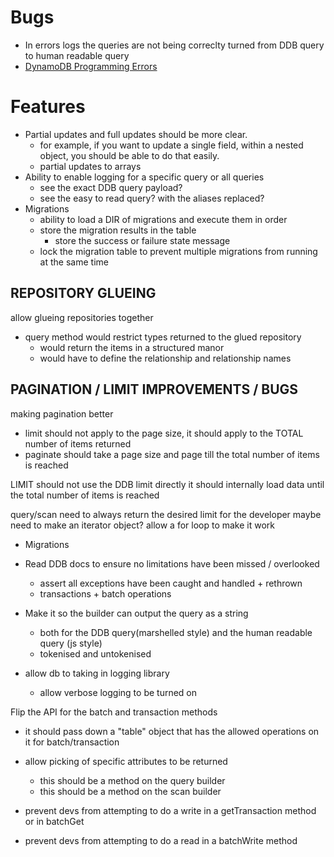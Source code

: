 
# Bugs
  * In errors logs the queries are not being correclty turned from DDB query to human readable query
  * [DynamoDB Programming Errors](https://docs.aws.amazon.com/amazondynamodb/latest/developerguide/Programming.Errors.html)
# Features
  * Partial updates and full updates should be more clear.
    * for example, if you want to update a single field, within a nested object, you should be able to do that easily.
    * partial updates to arrays
  * Ability to enable logging for a specific query or all queries
    * see the exact DDB query payload?
    * see the easy to read query? with the aliases replaced?
  * Migrations
    * ability to load a DIR of migrations and execute them in order
    * store the migration results in the table
      * store the success or failure state message
    * lock the migration table to prevent multiple migrations from running at the same time

## REPOSITORY GLUEING
allow glueing repositories together
  * query method would restrict types returned to the glued repository
      * would return the items in a structured manor
      * would have to define the relationship and relationship names

## PAGINATION / LIMIT IMPROVEMENTS / BUGS
making pagination better
  * limit should not apply to the page size, it should apply to the TOTAL number of items returned
  * paginate should take a page size and page till the total number of items is reached

LIMIT should not use the DDB limit directly it should internally load data until the total number of items is reached

query/scan need to always return the desired limit for the developer
maybe need to make an iterator object? allow a for loop to make it work

* Migrations

* Read DDB docs to ensure no limitations have been missed / overlooked
  * assert all exceptions have been caught and handled + rethrown
  * transactions + batch operations

* Make it so the builder can output the query as a string
  * both for the DDB query(marshelled style) and the human readable query (js style)
  * tokenised and untokenised

* allow db to taking in logging library
  * allow verbose logging to be turned on


Flip the API for the batch and transaction methods
* it should pass down a "table" object that has the allowed operations on it for batch/transaction

* allow picking of specific attributes to be returned
  * this should be a method on the query builder
  * this should be a method on the scan builder

* prevent devs from attempting to do a write in a getTransaction method or in batchGet
* prevent devs from attempting to do a read in a batchWrite method


